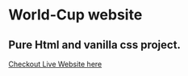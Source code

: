 # World-Cup website
## Pure Html and vanilla css project.
[Checkout Live Website here](https://juelhossain.github.io/World-Cup/)
